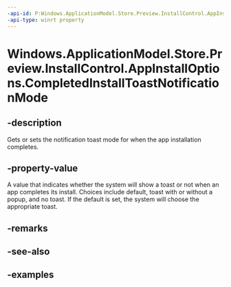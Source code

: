 ```yaml
---
-api-id: P:Windows.ApplicationModel.Store.Preview.InstallControl.AppInstallOptions.CompletedInstallToastNotificationMode
-api-type: winrt property
---
```


<!-- Property syntax.
public AppInstallationToastNotificationMode CompletedInstallToastNotificationMode { get;  set; }
-->

# Windows.ApplicationModel.Store.Preview.InstallControl.AppInstallOptions.CompletedInstallToastNotificationMode

## -description
Gets or sets the notification toast mode for when the app installation completes.

## -property-value
A value that indicates whether the system will show a toast or not when an app completes its install. Choices include default, toast with or without a popup, and no toast. If the default is set, the system will choose the appropriate toast.

## -remarks

## -see-also

## -examples
